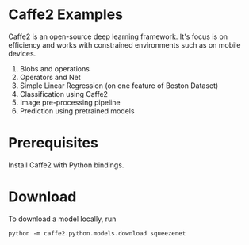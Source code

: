 # Caffe2 Examples

Caffe2 is an open-source deep learning framework. It's focus is on efficiency and works with constrained environments such as on mobile devices.

1. Blobs and operations
2. Operators and Net
3. Simple Linear Regression (on one feature of Boston Dataset)
4. Classification using Caffe2
5. Image pre-processing pipeline
6. Prediction using pretrained models


# Prerequisites

Install Caffe2 with Python bindings.


# Download

To download a model locally, run

`python -m caffe2.python.models.download squeezenet`
